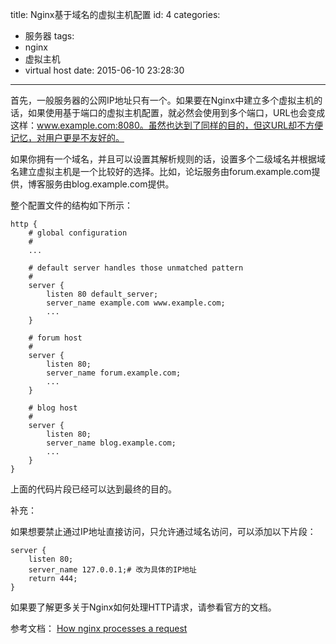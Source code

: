 title: Nginx基于域名的虚拟主机配置
id: 4
categories:
  - 服务器
tags:
  - nginx
  - 虚拟主机
  - virtual host
date: 2015-06-10 23:28:30
---

首先，一般服务器的公网IP地址只有一个。如果要在Nginx中建立多个虚拟主机的话，如果使用基于端口的虚拟主机配置，就必然会使用到多个端口，URL也会变成这样：www.example.com:8080。虽然也达到了同样的目的，但这URL却不方便记忆，对用户更是不友好的。

如果你拥有一个域名，并且可以设置其解析规则的话，设置多个二级域名并根据域名建立虚拟主机是一个比较好的选择。比如，论坛服务由forum.example.com提供，博客服务由blog.example.com提供。

整个配置文件的结构如下所示：
```
http {
    # global configuration
    #
    ...

    # default server handles those unmatched pattern
    #
    server {
        listen 80 default_server;
        server_name example.com www.example.com;
        ...
    }

    # forum host
    #
    server {
        listen 80;
        server_name forum.example.com;
        ...
    }

    # blog host
    #
    server {
        listen 80;
        server_name blog.example.com;
        ...
    }
}
```

<!--more-->

上面的代码片段已经可以达到最终的目的。

补充：

如果想要禁止通过IP地址直接访问，只允许通过域名访问，可以添加以下片段：
```
server {
    listen 80;
    server_name 127.0.0.1;# 改为具体的IP地址
    return 444;
}
```
如果要了解更多关于Nginx如何处理HTTP请求，请参看官方的文档。

参考文档： [How nginx processes a request](http://nginx.org/en/docs/http/request_processing.html)

&nbsp;